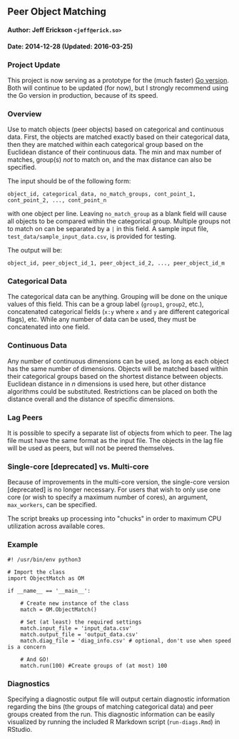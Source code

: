 ## Peer Object Matching

#### Author: Jeff Erickson `<jeff@erick.so>`
#### Date: 2014-12-28 (Updated: 2016-03-25)

### Project Update

This project is now serving as a prototype for the (much faster) [Go version](https://github.com/jefferickson/peer-object-matcher). Both will continue to be updated (for now), but I strongly recommend using the Go version in production, because of its speed.

### Overview

Use to match objects (peer objects) based on categorical and continuous data. First, the objects are matched exactly based on their categorical data, then they are matched within each categorical group based on the Euclidean distance of their continuous data. The min and max number of matches, group(s) _not_ to match on, and the max distance can also be specified.

The input should be of the following form:

`object_id, categorical_data, no_match_groups, cont_point_1, cont_point_2, ..., cont_point_n`

with one object per line. Leaving `no_match_group` as a blank field will cause all objects to be compared within the categorical group. Multiple groups not to match on can be separated by a `|` in this field. A sample input file, `test_data/sample_input_data.csv`, is provided for testing.

The output will be:

`object_id, peer_object_id_1, peer_object_id_2, ..., peer_object_id_m`

### Categorical Data

The categorical data can be anything. Grouping will be done on the unique values of this field. This can be a group label (`group1`, `group2`, etc.), concatenated categorical fields (`x:y` where `x` and `y` are different categorical flags), etc. While any number of data can be used, they must be concatenated into one field.

### Continuous Data

Any number of continuous dimensions can be used, as long as each object has the same number of dimensions. Objects will be matched based within their categorical groups based on the shortest distance between objects. Euclidean distance in _n_ dimensions is used here, but other distance algorithms could be substituted. Restrictions can be placed on both the distance overall and the distance of specific dimensions.

### Lag Peers

It is possible to specify a separate list of objects from which to peer. The lag file must have the same format as the input file. The objects in the lag file will be used as peers, but will not be peered themselves.

### Single-core [deprecated] vs. Multi-core

Because of improvements in the multi-core version, the single-core version [deprecated] is no longer necessary. For users that wish to only use one core (or wish to specify a maximum number of cores), an argument, `max_workers`, can be specified.

The script breaks up processing into "chucks" in order to maximum CPU utilization across available cores.

### Example

```
#! /usr/bin/env python3

# Import the class
import ObjectMatch as OM

if __name__ == '__main__':

    # Create new instance of the class
    match = OM.ObjectMatch()

    # Set (at least) the required settings
    match.input_file = 'input_data.csv'
    match.output_file = 'output_data.csv'
    match.diag_file = 'diag_info.csv' # optional, don't use when speed is a concern

    # And GO!
    match.run(100) #Create groups of (at most) 100
```

### Diagnostics

Specifying a diagnostic output file will output certain diagnostic information regarding the bins (the groups of matching categorical data) and peer groups created from the run. This diagnostic information can be easily visualized by running the included R Markdown script (`run-diags.Rmd`) in RStudio.
